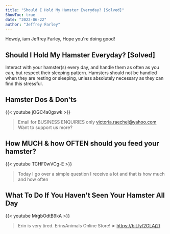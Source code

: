 ```yaml
---
title: "Should I Hold My Hamster Everyday? [Solved]"
ShowToc: true 
date: "2022-06-22"
author: "Jeffrey Farley" 
---
```


Howdy, iam Jeffrey Farley, Hope you're doing good!
## Should I Hold My Hamster Everyday? [Solved]
Interact with your hamster(s) every day, and handle them as often as you can, but respect their sleeping pattern. Hamsters should not be handled when they are resting or sleeping, unless absolutely necessary as they can find this stressful.

## Hamster Dos & Don'ts
{{< youtube jOGC4a0gxwk >}}
>Email for BUSINESS ENQUIRIES only victoria.raechel@yahoo.com Want to support us more?

## How MUCH & how OFTEN should you feed your hamster?
{{< youtube TCHF0wVCg-E >}}
>Today I go over a simple question I receive a lot and that is how much and how often 

## What To Do If You Haven't Seen Your Hamster All Day
{{< youtube MrgbOdtB9kA >}}
>Erin is very tired. ErinsAnimals Online Store! ➤ https://bit.ly/2GLAj2t 

